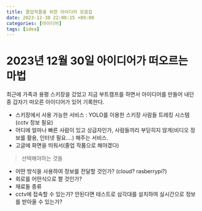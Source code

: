 ```yaml
---
title: 졸업작품을 위한 아이디어 모음집
date: 2023-12-30 22:08:15 +09:00
categories: [아이디어]
tags: [idea]
---
```


# 2023년 12월 30일 아이디어가 떠오르는 마법
최근에 가족과 용평 스키장을 갔었고 지금 부트캠프를 하면서 아이디어를 만들어 내던 중 갑자기 떠오른 아이디어가 있어 기록한다.

- 스키장에서 사용 가능한 서비스 : YOLO를 이용한 스키장 사람들 트레킹 시스템(cctv 정보 필요)
- 어디에 얼마나 빠른 사람이 있고 상급자인가, 사람들끼리 부딛히지 않게(비디오 정보를 활용, 인터넷 필요….) 해주는 서비스.
- 고글에 화면을 띄워서(졸업 작품으로 해야겠다)

> 선택해야하는 것들

- 어떤 방식을 사용하여 정보를 전달할 것인가? (cloud? rasberrypi?)
- 회로를 어떤식으로 짤 것인가?
- 재료들 종류
- cctv에 접속할 수 있는가? 안된다면 테스트로 삼각대를 설치하여 실시간으로 정보를 받아올 수 있는가?